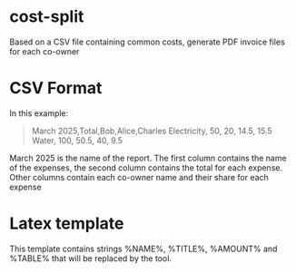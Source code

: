 # cost-split
Based on a CSV file containing common costs, generate PDF invoice files for each co-owner

# CSV Format
In this example:
> March 2025,Total,Bob,Alice,Charles
> Electricity, 50, 20, 14.5, 15.5
> Water, 100, 50.5, 40, 9.5

March 2025 is the name of the report. The first column contains the name of the expenses, the second column contains the total for each expense.
Other columns contain each co-owner name and their share for each expense

# Latex template
This template contains strings %NAME%, %TITLE%, %AMOUNT% and %TABLE% that will be replaced by the tool.
